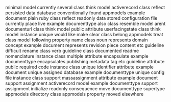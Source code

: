 minimal model currently several class think model activerecord class reflect persisted data database conventionally found appmodels example document plain ruby class reflect readonly data stored configuration file currently place live example documenttype also class resemble model arent documenturl class think model public attribute userfacingstate class think model instance unique would like make clear class belong appmodels treat class model following property name class noun represents domain concept example document represents revision piece content etc guideline difficult rename class verb guideline class documented readme nomenclature instance class multiple attribute encapsulate example documenttype encapsulates publishing metadata tag etc guideline attribute public required code instance class unique identifier attribute example document unique assigned database example documenttype unique config file instance class support massassignment attribute example document support assignment activerecord model example documenttype support assignment initialize readonly consequence move documenttype supertype appmodels directory class appmodels property moved elsewhere